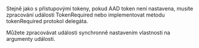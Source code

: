 Stejně jako s přístupovými tokeny, pokud AAD token není nastavena, musíte zpracování události TokenRequired nebo implementovat metodu tokenRequired protokol delegáta.

Můžete zpracovávat události synchronně nastavením vlastnosti na argumenty události.
